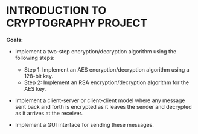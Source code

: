 # INTRODUCTION TO CRYPTOGRAPHY PROJECT

**Goals:**

- Implement a two-step encryption/decryption algorithm using the following steps:
  - Step 1: Implement an AES encryption/decryption algorithm using a 128-bit key.
  - Step 2: Implement an RSA encryption/decryption algorithm for the AES key.

- Implement a client-server or client-client model where any message sent back and forth is encrypted as it leaves the sender and decrypted as it arrives at the receiver.

- Implement a GUI interface for sending these messages.
